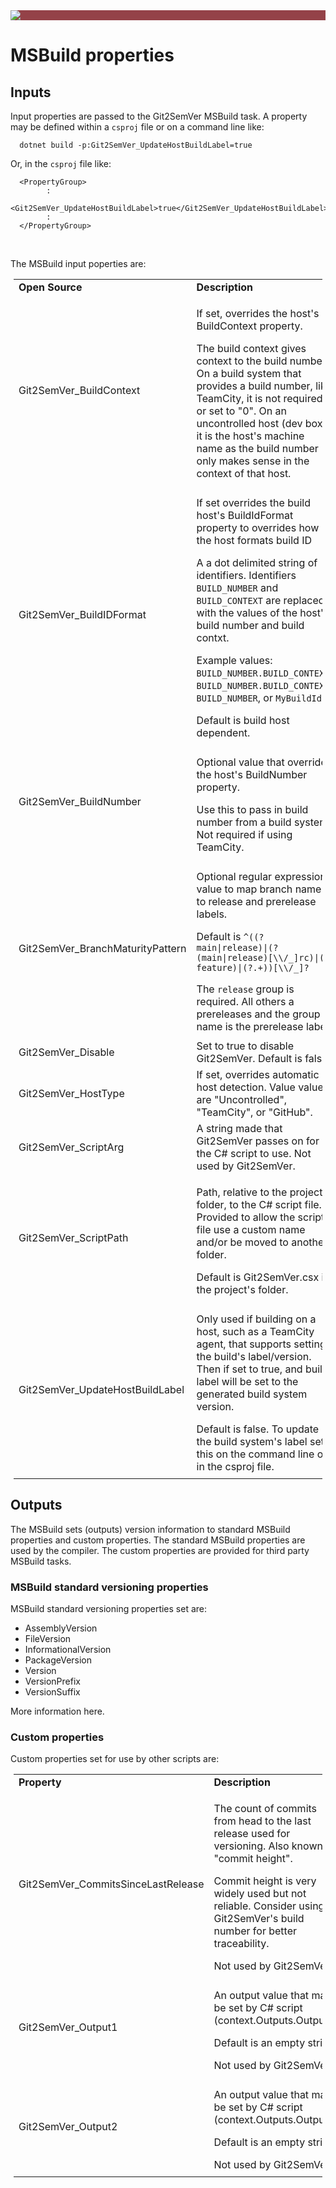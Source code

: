 ﻿---
uid: msbuild-properties
---
<style>
.propertyCol {
  font-size:1.0em;
}

.headerCell {
  font-size:1.0em;
  font-weight:bold;
}

.optionalCol {
  margin-top:3px;
  font-size:1.0em;
}

.descriptionCol {
  margin-top:0px;
}

p {
  margin-bottom:5px;
}

table, tr, td {
  border:none !important;
}

a 
{
  text-decoration: none; 
}
</style>

<div style="background-color:#944248;padding:0px;margin-bottom:0.5em">
  <img src="https://noetictools.github.io/Git2SemVer.MSBuild/Images/Git2SemVer_banner_840x70.png"/>
</div>

# MSBuild properties

## Inputs

Input properties are passed to the Git2SemVer MSBuild task.
A property may be defined within a `csproj` file or on a command line like:

```
  dotnet build -p:Git2SemVer_UpdateHostBuildLabel=true
```

Or, in the `csproj` file like:

```
  <PropertyGroup>
        :
    <Git2SemVer_UpdateHostBuildLabel>true</Git2SemVer_UpdateHostBuildLabel>
        :
  </PropertyGroup>
```

<br/>

The MSBuild input poperties are:

<div style="margin:5px;">
 <table>
 <tr>
    <td>
      <div class="headerCell">
        Open Source
      </div>
    </td>
    <td>
      <div class="headerCell">
        Description
      </div>
    </td>
  </tr>

  <tr>
    <td>
        <div class="propertyCol">
            <a name="build-context"/>
            Git2SemVer_BuildContext
        </div>
    </td>
    <td>
        <div class="descriptionCol">
        <p>
            If set, overrides the host's BuildContext property.
        </p><p>
            The build context gives context to the build number.
            On a build system that provides a build number, like TeamCity, it is not required or set to "0".
            On an uncontrolled host (dev box) it is the host's machine name as the build number only makes sense in the context of that host.
        </p>
        </div>
    </td>
  </tr>

  </tr>
    <td>
        <div class="propertyCol">
            <a name="build-id-format"/>
            Git2SemVer_BuildIDFormat
        </div>
    </td>
    <td>
        <div class="descriptionCol">
            <p>
                If set overrides the build host's BuildIdFormat property to overrides how the host formats build ID
            </p><p>
                A a dot delimited string of identifiers. Identifiers <code>BUILD_NUMBER</code> and <code>BUILD_CONTEXT</code> are replaced with the values of the host's build number and build contxt.
            </p><p>
                Example values: <code>BUILD_NUMBER.BUILD_CONTEXT</code>, <code>BUILD_NUMBER.BUILD_CONTEXT</code>, <code>BUILD_NUMBER</code>, or <code>MyBuildId</code>.
            </p><p>
                Default is build host dependent.
            </p>
        </div>
    </td>
  </tr>

  <tr>
    <td>
        <div class="propertyCol">
            <a name="build-number"/>
            Git2SemVer_BuildNumber
        </div>
    </td>
    <td>
        <div class="descriptionCol">
        <p>
            Optional value that overrides the host's BuildNumber property.
        </p><p>
        Use this to pass in build number from a build system. Not required if using TeamCity.
        </p>
        </div>
    </td>
  </tr>

  <tr>
    <td>
        <div class="propertyCol">
            <a name="branch-maturity-pattern"/>
            Git2SemVer_BranchMaturityPattern
        </div>
    </td>
    <td>
        <div class="descriptionCol">
        <p>
            Optional regular expression value to map branch name to release and prerelease labels.
        </p><p>
            Default is <code>^((?<release>main|release)|(?<rc>(main|release)[\\/_]rc)|(?<beta>feature)|(?<alpha>.+))[\\/_]?</code>
        </p><p>
            The <code>release</code> group is required.
            All others a prereleases and the group name is the prerelease label.
        </p>
        </div>
    </td>
  </tr>

  <tr>
    <td>
        <div class="propertyCol">
            Git2SemVer_Disable
        </div>
    </td>
    <td>
        <div class="descriptionCol">
            Set to true to disable Git2SemVer. Default is false.
        </div>
    </td>
  </tr>

  <tr>
    <td>
        <a name="host-type"/>
        <div class="propertyCol">
            Git2SemVer_HostType
        </div>
    </td>
    <td>
        <div class="descriptionCol">
            If set, overrides automatic host detection. Value values are "Uncontrolled", "TeamCity", or "GitHub".
        </div>
    </td>
  </tr>

  <tr>
    <td>
        <div class="propertyCol">
            Git2SemVer_ScriptArg
        </div>
    </td>
    <td>
        <div class="descriptionCol">
        A string made that Git2SemVer passes on for the C# script to use.
        Not used by Git2SemVer.
        </div>
    </td>
  </tr>
  <tr>
    <td>
        <div class="propertyCol">
            Git2SemVer_ScriptPath
        </div>
    </td>
    <td>
        <div class="descriptionCol">
            <p>
                Path, relative to the project's folder, to the C# script file.
                Provided to allow the script file use a custom name and/or be moved to another folder.
            </p><p>
                Default is Git2SemVer.csx in the project's folder.
            </p>
        </div>
    </td>
  </tr>
    <tr>
    <td>
        <div class="propertyCol">
            Git2SemVer_UpdateHostBuildLabel
        </div>
    </td>
    <td>
        <div class="descriptionCol">
            <p>
                Only used if building on a host, such as a TeamCity agent, that supports setting the build's label/version.
                Then if set to true, and build label will be set to the generated build system version.
            </p>
            <p>
                Default is false. To update the build system's label set this on the command line or in the csproj file.
            </p>
        </div>
    </td>
  </tr>

</table> 
</div>


## Outputs

The MSBuild sets (outputs) version information to standard MSBuild properties and custom properties.
The standard MSBuild properties are used by the compiler.
The custom properties are provided for third party MSBuild tasks. 

### MSBuild standard versioning properties

MSBuild standard versioning properties set are:

 * AssemblyVersion
 * FileVersion
 * InformationalVersion
 * PackageVersion
 * Version
 * VersionPrefix
 * VersionSuffix

More information <a href="https://gist.github.com/jonlabelle/34993ee032c26420a0943b1c9d106cdc">here</a>.

### Custom properties

Custom properties set for use by other scripts are:

<div style="margin:5px;">
 <table>
  <tr>
    <td>
      <div class="headerCell">
        Property
      </div>
    </td>
    <td>
      <div class="headerCell">
        Description
      </div>
    </td>
  </tr>

  <tr>
    <td>
        <div class="propertyCol">
            Git2SemVer_CommitsSinceLastRelease
        </div>
    </td>
    <td>
      <div class="descriptionCol">
        <p>
            The count of commits from head to the last release used for versioning.
            Also known as "commit height".
        </p><p>
            Commit height is very widely used but not reliable. 
            Consider using Git2SemVer's build number for better traceability.
        </p><p>
            Not used by Git2SemVer.
        </p>
      </div>
    </td>
  </tr>
  <tr>
    <td>
        <div class="propertyCol">
            Git2SemVer_Output1
        </div>
    </td>
    <td>
        <div class="descriptionCol">
          <p>
            An output value that may be set by C# script (context.Outputs.Output1).
          </p><p>
            Default is an empty string.
          </p><p>
            Not used by Git2SemVer.
          </p>
        </div>
    </td>
  </tr>
  <tr>
    <td>
        <div class="propertyCol">
            Git2SemVer_Output2
        </div>
    </td>
    <td>
        <div class="descriptionCol">
          <p>
            An output value that may be set by C# script (context.Outputs.Output1).
          <p/><p>
            Default is an empty string.
          </p><p>
            Not used by Git2SemVer.
          </p>
        </div>
     </td>
    </tr>
  </table> 
</div>

